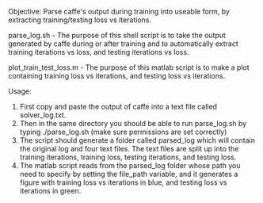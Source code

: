 Objective: Parse caffe's output during training into useable form, by extracting training/testing loss vs iterations.

parse_log.sh - The purpose of this shell script is to take the output generated by caffe during or after training and to automatically extract training iterations vs loss, and testing iterations vs loss. 

plot_train_test_loss.m - The purpose of this matlab script is to make a plot containing training loss vs iterations, and testing loss vs iterations.

Usage: 
1. First copy and paste the output of caffe into a text file called solver_log.txt.
2. Then in the same directory you should be able to run parse_log.sh by typing ./parse_log.sh (make sure permissions are set correctly)
3. The script should generate a folder called parsed_log which will contain the original log and four text files. The text files are split up into the training iterations, training loss, testing iterations, and testing loss.
4. The matlab script reads from the parsed_log folder whose path you need to specify by setting the file_path variable, and it generates a figure with training loss vs iterations in blue, and testing loss vs iterations in green. 
 

